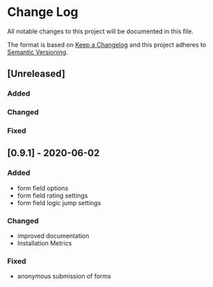 # Change Log

All notable changes to this project will be documented in this file.
 
The format is based on [Keep a Changelog](http://keepachangelog.com/)
and this project adheres to [Semantic Versioning](http://semver.org/).
 
## [Unreleased]
 
### Added
### Changed
### Fixed
 
## [0.9.1] - 2020-06-02

### Added

- form field options
- form field rating settings
- form field logic jump settings

### Changed

- improved documentation
- Installation Metrics

### Fixed

- anonymous submission of forms
